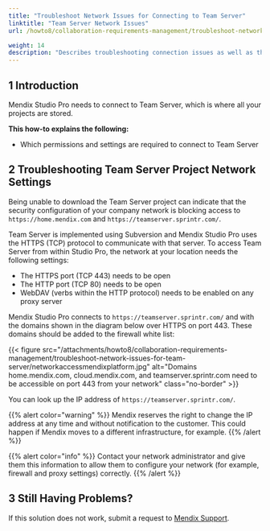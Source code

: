 ```yaml
---
title: "Troubleshoot Network Issues for Connecting to Team Server"
linktitle: "Team Server Network Issues"
url: /howto8/collaboration-requirements-management/troubleshoot-network-issues-for-team-server/

weight: 14
description: "Describes troubleshooting connection issues as well as the permissions and settings required to connect to Team Server."
---
```


## 1 Introduction

Mendix Studio Pro needs to connect to Team Server, which is where all your projects are stored.

**This how-to explains the following:**

* Which permissions and settings are required to connect to Team Server

## 2 Troubleshooting Team Server Project Network Settings

Being unable to download the Team Server project can indicate that the security configuration of your company network is blocking access to `https://home.mendix.com` and `https://teamserver.sprintr.com/`.

Team Server is implemented using Subversion and Mendix Studio Pro uses the HTTPS (TCP) protocol to communicate with that server. To access Team Server from within Studio Pro, the network at your location needs the following settings:

* The HTTPS port (TCP 443) needs to be open
* The HTTP port (TCP 80) needs to be open
* WebDAV (verbs within the HTTP protocol) needs to be enabled on any proxy server

Mendix Studio Pro connects to `https://teamserver.sprintr.com/` and with the domains shown in the diagram below over HTTPS on port 443. These domains should be added to the firewall white list:

{{< figure src="/attachments/howto8/collaboration-requirements-management/troubleshoot-network-issues-for-team-server/networkaccessmendixplatform.jpg" alt="Domains home.mendix.com, cloud.mendix.com, and teamserver.sprintr.com need to be accessible on port 443 from your network" class="no-border" >}}

You can look up the IP address of `https://teamserver.sprintr.com/`.

{{% alert color="warning" %}}
Mendix reserves the right to change the IP address at any time and without notification to the customer. This could happen if Mendix moves to a different infrastructure, for example.
{{% /alert %}}

{{% alert color="info" %}}
Contact your network administrator and give them this information to allow them to configure your network (for example, firewall and proxy settings) correctly.
{{% /alert %}}

## 3 Still Having Problems?

If this solution does not work, submit a request to [Mendix Support](https://support.mendix.com/).
